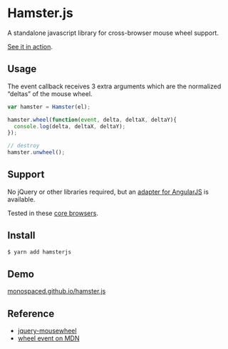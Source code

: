 Hamster.js
==========

A standalone javascript library for cross-browser mouse wheel support.

[See it in action](http://monospaced.github.io/hamster.js).

Usage
-----

The event callback receives 3 extra arguments which are the normalized “deltas” of the mouse wheel.

```js
var hamster = Hamster(el);

hamster.wheel(function(event, delta, deltaX, deltaY){
  console.log(delta, deltaX, deltaY);
});

// destroy
hamster.unwheel();
```

Support
-------

No jQuery or other libraries required, but an <a href="http://github.com/monospaced/angular-mousewheel">adapter for AngularJS</a> is available.

Tested in these [core browsers](http://monospaced.github.io/obs).

Install
-------

```sh
$ yarn add hamsterjs
```

Demo
----

[monospaced.github.io/hamster.js](http://monospaced.github.io/hamster.js)

Reference
---------

* [jquery-mousewheel](https://github.com/brandonaaron/jquery-mousewheel)
* [wheel event on MDN](https://developer.mozilla.org/en-US/docs/DOM/Mozilla_event_reference/wheel)
